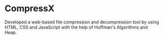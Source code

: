 # CompressX
Developed a web-based file compression and decompression tool by using HTML, CSS and  JavaScript with the help of  Huffman's Algorithms and Heap.
